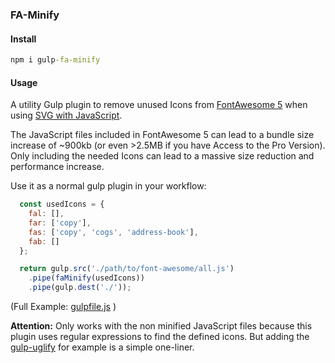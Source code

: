 ### FA-Minify

#### Install
```bat
npm i gulp-fa-minify
```

#### Usage
A utility Gulp plugin to remove unused Icons from [FontAwesome 5](https://fontawesome.com/) when using [SVG with JavaScript](https://fontawesome.com/how-to-use/on-the-web/setup/hosting-font-awesome-yourself#using-svgs).

The JavaScript files included in FontAwesome 5 can lead to a bundle size increase of ~900kb (or even >2.5MB if you have Access to the Pro Version). Only including the needed Icons can lead to a massive size reduction and performance increase.

Use it as a normal gulp plugin in your workflow:
```javascript
  const usedIcons = {
    fal: [],
    far: ['copy'],
    fas: ['copy', 'cogs', 'address-book'],
    fab: []
  };

  return gulp.src('./path/to/font-awesome/all.js')
    .pipe(faMinify(usedIcons))
    .pipe(gulp.dest('./'));
```
(Full Example: [gulpfile.js](https://github.com/NetWin/fa-minify/blob/master/example/gulpfile.js) )    
    
    
**Attention:** Only works with the non minified JavaScript files because this plugin uses regular expressions to find the defined icons. 
But adding the [gulp-uglify](https://www.npmjs.com/package/gulp-uglify) for example is a simple one-liner.
